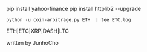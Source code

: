pip install yahoo-finance
pip install httplib2 --upgrade


`python -u coin-arbitrage.py ETH  | tee ETC.log `

ETH|ETC|XRP|DASH|LTC

written by JunhoCho
